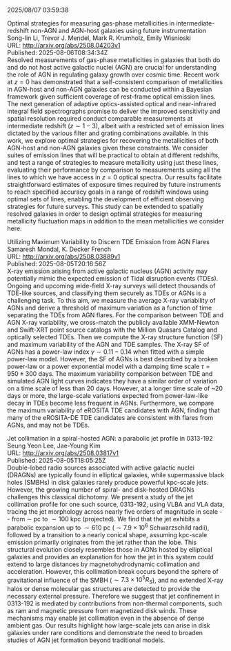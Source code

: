 2025/08/07 03:59:38  

Optimal strategies for measuring gas-phase metallicities in
  intermediate-redshift non-AGN and AGN-host galaxies using future
  instrumentation  
Song-lin Li, Trevor J. Mendel, Mark R. Krumholz, Emily Wisnioski  
URL: http://arxiv.org/abs/2508.04203v1  
Published: 2025-08-06T08:34:34Z  
  Resolved measurements of gas-phase metallicities in galaxies that both do and do not host active galactic nuclei (AGN) are crucial for understanding the role of AGN in regulating galaxy growth over cosmic time. Recent work at $z=0$ has demonstrated that a self-consistent comparison of metallicities in AGN-host and non-AGN galaxies can be conducted within a Bayesian framework given sufficient coverage of rest-frame optical emission lines. The next generation of adaptive optics-assisted optical and near-infrared integral field spectrographs promise to deliver the improved sensitivity and spatial resolution required conduct comparable measurements at intermediate redshift ($z\sim 1-3$), albeit with a restricted set of emission lines dictated by the various filter and grating combinations available. In this work, we explore optimal strategies for recovering the metallicities of both AGN-host and non-AGN galaxies given these constraints. We consider suites of emission lines that will be practical to obtain at different redshifts, and test a range of strategies to measure metallicity using just these lines, evaluating their performance by comparison to measurements using all the lines to which we have access in $z=0$ optical spectra. Our results facilitate straightforward estimates of exposure times required by future instruments to reach specified accuracy goals in a range of redshift windows using optimal sets of lines, enabling the development of efficient observing strategies for future surveys. This study can be extended to spatially resolved galaxies in order to design optimal strategies for measuring metallicity fluctuation maps in addition to the mean metallicities we consider here.   

Utilizing Maximum Variability to Discern TDE Emission from AGN Flares  
Samaresh Mondal, K. Decker French  
URL: http://arxiv.org/abs/2508.03889v1  
Published: 2025-08-05T20:16:56Z  
  X-ray emission arising from active galactic nucleus (AGN) activity may potentially mimic the expected emission of Tidal disruption events (TDEs). Ongoing and upcoming wide-field X-ray surveys will detect thousands of TDE-like sources, and classifying them securely as TDEs or AGNs is a challenging task. To this aim, we measure the average X-ray variability of AGNs and derive a threshold of maximum variation as a function of time separating the TDEs from AGN flares. For the comparison between TDE and AGN X-ray variability, we cross-match the publicly available XMM-Newton and Swift-XRT point source catalogs with the Million Quasars Catalog and optically selected TDEs. Then we compute the X-ray structure function (SF) and maximum variability of the AGN and TDE samples. The X-ray SF of AGNs has a power-law index $\gamma\sim0.11-0.14$ when fitted with a simple power-law model. However, the SF of AGNs is best described by a broken power-law or a power exponential model with a damping time scale $\tau=950\pm300$ days. The maximum variability comparison between TDE and simulated AGN light curves indicates they have a similar order of variation on a time scale of less than 20 days. However, at a longer time scale of ~20 days or more, the large-scale variations expected from power-law-like decay in TDEs become less frequent in AGNs. Furthermore, we compare the maximum variability of eROSITA TDE candidates with AGN, finding that many of the eROSITA-DE TDE candidates are consistent with flares from AGNs, and may not be TDEs.   

Jet collimation in a spiral-hosted AGN: a parabolic jet profile in
  0313-192  
Seung Yeon Lee, Jae-Young Kim  
URL: http://arxiv.org/abs/2508.03817v1  
Published: 2025-08-05T18:05:25Z  
  Double-lobed radio sources associated with active galactic nuclei (DRAGNs) are typically found in elliptical galaxies, while supermassive black holes (SMBHs) in disk galaxies rarely produce powerful kpc-scale jets. However, the growing number of spiral- and disk-hosted DRAGNs challenges this classical dichotomy. We present a study of the jet collimation profile for one such source, 0313-192, using VLBA and VLA data, tracing the jet morphology across nearly five orders of magnitude in scale -- from $\sim$ pc to $\sim100$ kpc (projected). We find that the jet exhibits a parabolic expansion up to $\sim 610$ pc ($\sim 7.9 \times 10^6$ Schwarzschild radii), followed by a transition to a nearly conical shape, assuming kpc-scale emission primarily originates from the jet rather than the lobe. This structural evolution closely resembles those in AGNs hosted by elliptical galaxies and provides an explanation for how the jet in this system could extend to large distances by magnetohydrodynamic collimation and acceleration. However, this collimation break occurs beyond the sphere of gravitational influence of the SMBH ($\sim7.3\times10^{5} R_{S}$), and no extended X-ray halos or dense molecular gas structures are detected to provide the necessary external pressure. Therefore we suggest that jet confinement in 0313-192 is mediated by contributions from non-thermal components, such as ram and magnetic pressure from magnetized disk winds. These mechanisms may enable jet collimation even in the absence of dense ambient gas. Our results highlight how large-scale jets can arise in disk galaxies under rare conditions and demonstrate the need to broaden studies of AGN jet formation beyond traditional models.   


